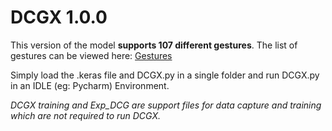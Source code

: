 # DCGX 1.0.0
This version of the model **supports 107 different gestures**. The list of gestures can be viewed here:
[Gestures](https://drive.google.com/file/d/1603w3bCaFuYwvJoOqmAXtl877bUn0C_T/view?usp=sharing)

Simply load the .keras file and DCGX.py in a single folder and run DCGX.py in an IDLE (eg: Pycharm) Environment.

_DCGX training and Exp_DCG are support files for data capture and training which are not required to run DCGX._
